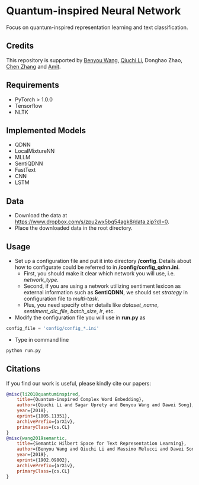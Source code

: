 # Quantum-inspired Neural Network

Focus on quantum-inspired representation learning and text classification. 

## Credits

This repository is supported by [Benyou Wang](https://wabyking.github.io/old), [Qiuchi Li](https://qiuchili.github.io/), Donghao Zhao, [Chen Zhang](https://genezc.github.io/) and [Amit](https://amitkumarj441.github.io/).

## Requirements

- PyTorch > 1.0.0
- Tensorflow
- NLTK

## Implemented Models

- QDNN
- LocalMixtureNN
- MLLM
- SentiQDNN
- FastText
- CNN
- LSTM
## Data
- Download the data at https://www.dropbox.com/s/zpu2wx5bq54agk8/data.zip?dl=0.
- Place the downloaded data in the root directory.

## Usage

- Set up a configuration file and put it into directory **/config**. Details about how to configurate could be referred to in **/config/config_qdnn.ini**.
    - First, you should make it clear which network you will use, i.e. *network_type*.
    - Second, if you are using a network utilizing sentiment lexicon as external information such as **SentiQDNN**, we should set *strategy* in configuration file to *multi-task*.
    - Plus, you need specify other details like *dataset_name*, *sentiment_dic_file*, *batch_size*, *lr*, etc.
- Modify the configuration file you will use in **run.py** as
```python
config_file = 'config/config_*.ini'
```
- Type in command line
```python
python run.py 
```

## Citations

If you find our work is useful, please kindly cite our papers:

```bibtex
@misc{li2018quantuminspired,
    title={Quantum-inspired Complex Word Embedding},
    author={Qiuchi Li and Sagar Uprety and Benyou Wang and Dawei Song},
    year={2018},
    eprint={1805.11351},
    archivePrefix={arXiv},
    primaryClass={cs.CL}
}
@misc{wang2019semantic,
    title={Semantic Hilbert Space for Text Representation Learning},
    author={Benyou Wang and Qiuchi Li and Massimo Melucci and Dawei Song},
    year={2019},
    eprint={1902.09802},
    archivePrefix={arXiv},
    primaryClass={cs.CL}
}
```

